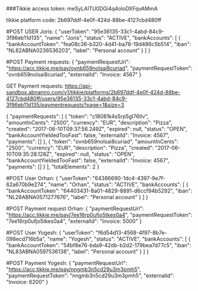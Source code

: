 ###Tikkie
access token: meSyLAITU0DGi4q4oloDXFqvAMmA

tikkie platform code:
2b697ddf-4e0f-424d-88be-4127cbd480ff

#POST USER Joris:
{
  "userToken": "95e36135-33c1-4abd-84c9-3f96eb11d135",
  "name": "Joris",
  "status": "ACTIVE",
  "bankAccounts": [
    {
      "bankAccountToken": "fea08c36-b320-4d41-ba78-19d486c5b514",
      "iban": "NL82ABNA0236536203",
      "label": "Personal account"
    }
  ]
}

#POST Payment requests:
{
  "paymentRequestUrl": "https://acc.tikkie.me/pay/ovnb659nolsai8curiad",
  "paymentRequestToken": "ovnb659nolsai8curiad",
  "externalId": "Invoice: 4567"
}

GET Payment requests: https://api-sandbox.abnamro.com/v1/tikkie/platforms/2b697ddf-4e0f-424d-88be-4127cbd480ff/users/95e36135-33c1-4abd-84c9-3f96eb11d135/paymentrequests?page=1&size=3

{
  "paymentRequests": [
    {
      "token": "c18081k4s5rp5gl76tlv",
      "amountInCents": "2500",
      "currency": "EUR",
      "description": "Pizza",
      "created": "2017-06-10T09:37:56.249Z",
      "expired": null,
      "status": "OPEN",
      "bankAccountYieldedTooFast": false,
      "externalId": "Invoice: 4567",
      "payments": []
    },
    {
      "token": "ovnb659nolsai8curiad",
      "amountInCents": "2500",
      "currency": "EUR",
      "description": "Pizza",
      "created": "2017-06-10T09:35:28.128Z",
      "expired": null,
      "status": "OPEN",
      "bankAccountYieldedTooFast": false,
      "externalId": "Invoice: 4567",
      "payments": []
    }
  ],
  "totalElements": 2
}


#POST User Orhan:
{
  "userToken": "64386690-1dc4-4397-9e7f-62a670b9e274",
  "name": "Orhan",
  "status": "ACTIVE",
  "bankAccounts": [
    {
      "bankAccountToken": "64403431-8a01-4829-8891-d6ccf94b5292",
      "iban": "NL28ABNA0571277676",
      "label": "Personal account"
    }
  ]
}

#POST Payment request Orhan:
{
  "paymentRequestUrl": "https://acc.tikkie.me/pay/7ee16rp0ufjo5tkes0a4",
  "paymentRequestToken": "7ee16rp0ufjo5tkes0a4",
  "externalId": "Invoice: 5000"
}



#POST User Yogesh:
{
  "userToken": "f6d54d13-4568-4f97-8b7e-098ecd716b5a",
  "name": "Yogesh",
  "status": "ACTIVE",
  "bankAccounts": [
    {
      "bankAccountToken": "54bf8e76-bda9-42db-b2d2-179bea7d77c5",
      "iban": "NL83ABNA0597536138",
      "label": "Personal account"
    }
  ]
}

#POST Payment Yogesh:
{
  "paymentRequestUrl": "https://acc.tikkie.me/pay/nngmb3n5cd29u3m3pmh5",
  "paymentRequestToken": "nngmb3n5cd29u3m3pmh5",
  "externalId": "Invoice: 6200"
}
